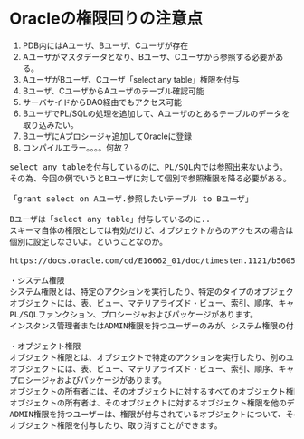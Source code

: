 # Oracleの権限回りの注意点

1. PDB内にはAユーザ、Bユーザ、Cユーザが存在
2. Aユーザがマスタデータとなり、Bユーザ、Cユーザから参照する必要がある。
3. AユーザがBユーザ、Cユーザ「select any table」権限を付与
4. Bユーザ、CユーザからAユーザのテーブル確認可能
5. サーバサイドからDAO経由でもアクセス可能
6. BユーザでPL/SQLの処理を追加して、Aユーザのとあるテーブルのデータを取り込みたい。
7. BユーザにAプロシージャ追加してOracleに登録
8. コンパイルエラー。。。。何故？

<pre>
select any tableを付与しているのに、PL/SQL内では参照出来ないよう。
その為、今回の例でいうとBユーザに対して個別で参照権限を降る必要がある。

「grant select on Aユーザ.参照したいテーブル to Bユーザ」

Bユーザは「select any table」付与しているのに..
スキーマ自体の権限としては有効だけど、オブジェクトからのアクセスの場合はきちんと
個別に設定しなさいよ。ということなのか。

https://docs.oracle.com/cd/E16662_01/doc/timesten.1121/b56051/privileges.htm#BABIDBFC

・システム権限
システム権限とは、特定のアクションを実行したり、特定のタイプのオブジェクトでアクションを実行する権限のことです。
オブジェクトには、表、ビュー、マテリアライズド・ビュー、索引、順序、キャッシュ・グループ、レプリケーション・スキームと、
PL/SQLファンクション、プロシージャおよびパッケージがあります。
インスタンス管理者またはADMIN権限を持つユーザーのみが、システム権限の付与または取消しを行うことができます。

・オブジェクト権限
オブジェクト権限とは、オブジェクトで特定のアクションを実行したり、別のユーザーのオブジェクトにアクセスする権限のことです。
オブジェクトには、表、ビュー、マテリアライズド・ビュー、索引、順序、キャッシュ・グループ、レプリケーション・スキームと、PL/SQLファンクション、
プロシージャおよびパッケージがあります。
オブジェクトの所有者には、そのオブジェクトに対するすべてのオブジェクト権限があり、これらの権限は取り消しできません。 
オブジェクトの所有者は、そのオブジェクトに対するオブジェクト権限を他のデータベース・ユーザーに付与できます。
ADMIN権限を持つユーザーは、権限が付与されているオブジェクトについて、そのオブジェクトを所有しないユーザーに対して
オブジェクト権限を付与したり、取り消すことができます。

</pre>
